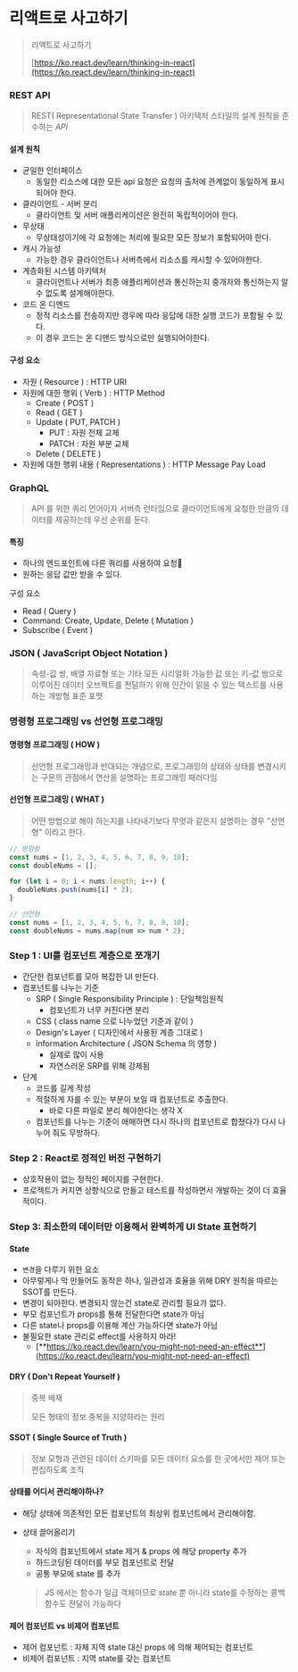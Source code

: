 # 리액트로 사고하기

> 리액트로 사고하기
>
> [https://ko.react.dev/learn/thinking-in-react](https://ko.react.dev/learn/thinking-in-react)

### REST API

> REST( Representational State Transfer ) 아키텍처 스타일의 설계 원칙을 준수하는 _API_

#### 설계 원칙

* 균일한 인터페이스
  * 동일한 리소스에 대한 모든 api 요청은 요청의 출처에 관계없이 동일하게 표시되어야 한다.
* 클라이언트 - 서버 분리
  * 클라이언트 및 서버 애플리케이션은 완전히 독립적이어야 한다.
* 무상태
  * 무상태성이기에 각 요청에는 처리에 필요한 모든 정보가 포함되어야 한다.
* 캐시 가능성
  * 가능한 경우 클라이언트나 서버측에서 리소스를 캐시할 수 있어야한다.
* 계층화된 시스템 아키텍처
  * 클라이언트나 서버가 최종 애플리케이션과 통신하는지 중개자와 통신하는지 알 수 없도록 설계해야한다.
*
  코드 온 디멘드
  * 정적 리소스를 전송하지만 경우에 따라 응답에 대한 실행 코드가 포함될 수 있다.
  * 이 경우 코드는 온 디맨드 방식으로만 실행되어야한다.

#### 구성 요소

* 자원 ( Resource ) : HTTP URI
* 자원에 대한 행위 ( Verb ) : HTTP Method
  * Create ( POST )
  * Read ( GET )
  * Update ( PUT, PATCH )
    * PUT : 자원 전체 교체
    * PATCH : 자원 부분 교체
  * Delete ( DELETE )
* 자원에 대한 행위 내용 (  Representations ) : HTTP Message Pay Load

### GraphQL

> API 를 위한 쿼리 언어이자 서버측 런타임으로 클라이언트에게 요청한 만큼의 데이터를 제공하는데  우선 순위를 둔다.

#### 특징

* 하나의 엔드포인트에 다른 쿼리를 사용하여 요청
* 원하는 응답 값만 받을 수 있다.

구성 요소

* Read ( Query )
* Command: Create, Update, Delete ( Mutation )
* Subscribe ( Event )

### JSON ( JavaScript Object Notation )

> 속성-값 쌍, 배열 자료형 또는 기타 모든 시리얼화 가능한 값 또는 키-값 쌍으로 이루어진 데이터 오브젝트를 전달하기 위해 인간이 읽을 수 있는 텍스트를 사용하는 개방형 표준 포맷

### 명령형 프로그래밍 vs 선언형 프로그래밍

#### 명령형 프로그래밍 ( HOW )

> 선언형 프로그래밍과 반대되는 개념으로, 프로그래밍의 상태와 상태를 변경시키는 구문의 관점에서 연산을 설명하는 프로그래밍 패러다임

#### 선언형 프로그래밍 ( WHAT )

> 어떤 방법으로 해야 하는지를 나타내기보다 무엇과 같은지 설명하는 경우 "선언형" 이라고 한다.

```typescript
// 명령형
const nums = [1, 2, 3, 4, 5, 6, 7, 8, 9, 10];
const doubleNums = [];

for (let i = 0; i < nums.length; i++) {
  doubleNums.push(nums[i] * 2);
}

// 선언형
const nums = [1, 2, 3, 4, 5, 6, 7, 8, 9, 10];
const doubleNums = nums.map(num => num * 2);
```

### Step 1 : UI를 컴포넌트 계층으로 쪼개기  <a href="#step-1-break-the-ui-into-a-component-hierarchy" id="step-1-break-the-ui-into-a-component-hierarchy"></a>

* 간단한 컴포넌트를 모아 복잡한 UI 만든다.
* 컴포넌트를 나누는 기준
  * SRP ( Single Responsibility Principle ) : 단일책임원칙
    * 컴포넌트가 너무 커진다면 분리
  * CSS ( class name 으로 나누었던 기준과 같이 )
  * Design's Layer ( 디자인에서 사용된 계층 그대로 )
  * information Architecture ( JSON Schema 의 영향 )
    * 실제로 많이 사용
    * 자연스러운 SRP를 위해 강제됨
* 단계
  * 코드를 길게 작성
  * 적절하게 자를 수 있는 부분이 보일 때 컴포넌트로 추출한다.
    * 바로 다른 파일로 분리 해야한다는 생각 X
  * 컴포넌트를 나누는 기준이 애매하면 다시 하나의 컴포넌트로 합쳤다가 다시 나누어 줘도 무방하다.

### Step 2 : React로 정적인 버전 구현하기  <a href="#step-2-build-a-static-version-in-react" id="step-2-build-a-static-version-in-react"></a>

* 상호작용이 없는 정적인 페이지를 구현한다.
* 프로젝트가 커지면 상향식으로 만들고 테스트를 작성하면서 개발하는 것이 더 효율적이다.

### Step 3: 최소한의 데이터만 이용해서 완벽하게 UI State 표현하기  <a href="#step-3-find-the-minimal-but-complete-representation-of-ui-state" id="step-3-find-the-minimal-but-complete-representation-of-ui-state"></a>

#### State&#x20;

* `변경`을 다루기 위한 요소
* 아무렇게나 막 만들어도 동작은 하나, 일관성과 효율을 위해 DRY 원칙을 따르는 SSOT를 만든다.
* 변경이 되야한다. 변경되지 않는건 state로 관리할 필요가 없다.
* 부모 컴포넌트가 props를 통해 전달한다면 state가 아님
* 다른 state나 props를 이용해 계산 가능하다면 state가 아님
* 불필요한 state 관리로 effect를 사용하지 마라!
  * [**https://ko.react.dev/learn/you-might-not-need-an-effect**](https://ko.react.dev/learn/you-might-not-need-an-effect)

#### DRY ( Don't Repeat Yourself )

> 중복 배재
>
> 모든 형태의 정보 중복을 지양하라는 원리

#### SSOT ( Single Source of Truth )

> 정보 모형과 관련된 데이터 스키마를 모든 데이터 요소를 한 곳에서만 제어 또는 편집하도록 조직

#### 상태를 어디서 관리해야하나?

* 해당 상태에 의존적인 모든 컴포넌트의 최상위 컴포넌트에서 관리해야함.
*   상태 끌어올리기

    * 자식의 컴포넌트에서 state 제거 & props 에 해당 property 추가
    * 하드코딩된 데이터를 부모 컴포넌트로 전달
    * 공통 부모에 state 를 추가

    > JS 에서는 함수가 일급 객체이므로 state 뿐 아니라 state를 수정하는 콜백함수도 전달이 가능하다

#### &#x20;제어 컴포넌트 vs 비제어 컴포넌트

* 제어 컴포넌트 : 자체 지역 state 대신 props 에 의해 제어되는 컴포넌트
* 비제어 컴포넌트 : 지역 state를 갖는 컴포넌트

